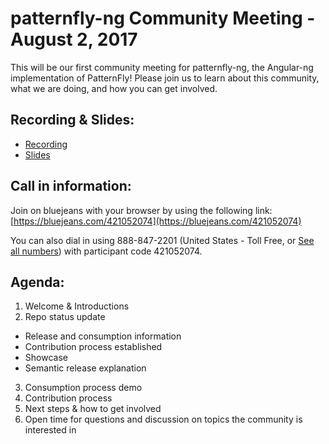 # patternfly-ng Community Meeting - August 2, 2017
This will be our first community meeting for patternfly-ng, the Angular-ng implementation of PatternFly!  Please join us to learn about this community, what we are doing, and how you can get involved.  

## Recording & Slides:
* [Recording](https://bluejeans.com/s/23_w6)
* [Slides](https://github.com/patternfly/patternfly-ng/blob/master/resources/community-meetings/2017-08-02_communitymtg_slides.pdf)


## Call in information:
Join on bluejeans with your browser by using the following link:
[https://bluejeans.com/421052074](https://bluejeans.com/421052074)

You can also dial in using 888-847-2201 (United States - Toll Free, or [See all numbers](http://bluejeans.com/premium-numbers)) with participant code 421052074.

## Agenda:
1. Welcome & Introductions
2. Repo status update
  * Release and consumption information
  * Contribution process established
  * Showcase
  * Semantic release explanation
3. Consumption process demo
4. Contribution process
5. Next steps & how to get involved
6. Open time for questions and discussion on topics the community is interested in
